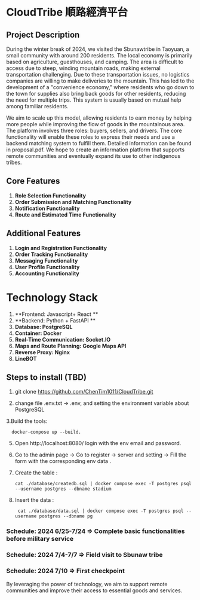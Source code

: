 # CloudTribe 順路經濟平台

## Project Description

During the winter break of 2024, we visited the Sbunawtribe in Taoyuan, a small community with around 200 residents. The local economy is primarily based on agriculture, guesthouses, and camping. The area is difficult to access due to steep, winding mountain roads, making external transportation challenging. Due to these transportation issues, no logistics companies are willing to make deliveries to the mountain. This has led to the development of a "convenience economy," where residents who go down to the town for supplies also bring back goods for other residents, reducing the need for multiple trips. This system is usually based on mutual help among familiar residents.

We aim to scale up this model, allowing residents to earn money by helping more people while improving the flow of goods in the mountainous area. The platform involves three roles: buyers, sellers, and drivers. The core functionality will enable these roles to express their needs and use a backend matching system to fulfill them. Detailed information can be found in proposal.pdf. We hope to create an information platform that supports remote communities and eventually expand its use to other indigenous tribes.

## Core Features

1. **Role Selection Functionality**
2. **Order Submission and Matching Functionality**
3. **Notification Functionality**
4. **Route and Estimated Time Functionality**

## Additional Features

1. **Login and Registration Functionality**
2. **Order Tracking Functionality**
3. **Messaging Functionality**
4. **User Profile Functionality**
5. **Accounting Functionality**

# Technology Stack

1. **Frontend: Javascript+ React **
2. **Backend: Python + FastAPI **
3. **Database: PostgreSQL**
4. **Container: Docker**
5. **Real-Time Communication: Socket.IO**
6. **Maps and Route Planning: Google Maps API**
7. **Reverse Proxy: Nginx**
8. **LineBOT**

## Steps to install (TBD)

1. git clone https://github.com/ChenTim1011/CloudTribe.git

2. change file .env.txt -> .env, and setting the environment variable about PostgreSQL

3.Build the tools:

      docker-compose up --build.

5. Open http://localhost:8080/ login with the env email and password.

6. Go to the admin page -> Go to register -> server and setting -> Fill the form with the corresponding env data .

7. Create the table :

       cat ./database/createdb.sql | docker compose exec -T postgres psql --username postgres --dbname stadium

9. Insert the data :

        cat ./database/data.sql | docker compose exec -T postgres psql --username postgres --dbname pg


### Schedule: 2024 6/25-7/24 => Complete basic functionalities before military service
### Schedule: 2024 7/4-7/7   => Field visit to Sbunaw tribe
### Schedule: 2024 7/10      => First checkpoint

By leveraging the power of technology, we aim to support remote communities and improve their access to essential goods and services.
